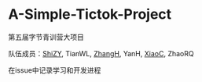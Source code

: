 # A-Simple-Tictok-Project
第五届字节青训营大项目

队伍成员：[ShiZY](https://github.com/goudanshi), TianWL, [ZhangH](https://github.com/shazi4399), YanH, [XiaoC](https://github.com/borntodie-new), ZhaoRQ

在issue中记录学习和开发进程

